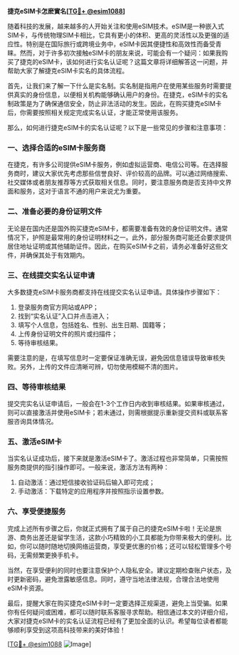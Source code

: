 **捷克eSIM卡怎麽實名[[TG💪+ @esim1088](https://t.me/s/esim1088)]**

随着科技的发展，越来越多的人开始关注和使用eSIM技术。eSIM是一种嵌入式SIM卡，与传统物理SIM卡相比，它具有更小的体积、更高的灵活性以及更强的适应性。特别是在国际旅行或跨境业务中，eSIM卡因其便捷性和高效性而备受青睐。然而，对于许多初次接触eSIM卡的朋友来说，可能会有一个疑问：如果我购买了捷克的eSIM卡，该如何进行实名认证呢？这篇文章将详细解答这一问题，并帮助大家了解捷克eSIM卡实名的具体流程。

首先，让我们来了解一下什么是实名制。实名制是指用户在使用某些服务时需要提供真实的身份信息，以便相关机构能够确认用户的身份。在捷克，eSIM卡的实名制政策是为了确保通信安全，防止非法活动的发生。因此，在购买捷克eSIM卡后，你需要按照相关规定完成实名认证，才能正常使用该服务。

那么，如何进行捷克eSIM卡的实名认证呢？以下是一些常见的步骤和注意事项：

### 一、选择合适的eSIM卡服务商

在捷克，有许多公司提供eSIM卡服务，例如虚拟运营商、电信公司等。在选择服务商时，建议大家优先考虑那些信誉良好、评价较高的品牌。可以通过网络搜索、社交媒体或者朋友推荐等方式获取相关信息。同时，要注意服务商是否支持中文界面和服务，这对于语言不通的用户来说尤为重要。

### 二、准备必要的身份证明文件

无论是在国内还是国外购买捷克eSIM卡，都需要准备有效的身份证明文件。通常情况下，护照是最常用的身份证明材料之一。此外，部分服务商可能还会要求提供居住地址证明或其他辅助证件。因此，在购买eSIM卡之前，请务必准备好这些文件，并确保其处于有效期内。

### 三、在线提交实名认证申请

大多数捷克eSIM卡服务商都支持在线提交实名认证申请。具体操作步骤如下：
1. 登录服务商官方网站或APP；
2. 找到“实名认证”入口并点击进入；
3. 填写个人信息，包括姓名、性别、出生日期、国籍等；
4. 上传身份证明文件的照片或扫描件；
5. 等待审核结果。

需要注意的是，在填写信息时一定要保证准确无误，避免因信息错误导致审核失败。另外，上传的文件应清晰可辨，切勿使用模糊不清的图片。

### 四、等待审核结果

提交完实名认证申请后，一般会在1-3个工作日内收到审核结果。如果审核通过，则可以直接激活并使用eSIM卡；若未通过，则需根据提示重新提交资料或联系客服咨询具体情况。

### 五、激活eSIM卡

当实名认证成功后，接下来就是激活eSIM卡了。激活过程也非常简单，只需按照服务商提供的指引操作即可。一般来说，激活方法有两种：
1. 自动激活：通过短信接收验证码后输入即可完成；
2. 手动激活：下载特定的应用程序并按照指示设置参数。

### 六、享受便捷服务

完成上述所有步骤之后，你就正式拥有了属于自己的捷克eSIM卡啦！无论是旅游、商务出差还是留学生活，这款小巧精致的小工具都能为你带来极大的便利。比如，你可以随时随地切换网络运营商，享受更优惠的价格；还可以轻松管理多个号码，无需频繁更换手机卡。

当然，在享受便利的同时也要注意保护个人隐私安全。建议定期检查账户状态，及时更新密码，避免泄露敏感信息。同时，遵守当地法律法规，合理合法地使用eSIM卡资源。

最后，提醒大家在购买捷克eSIM卡时一定要选择正规渠道，避免上当受骗。如果你有任何疑问或困难，都可以随时联系客服寻求帮助。相信通过本文的详细介绍，大家对捷克eSIM卡的实名认证流程已经有了更加全面的认识。希望每位读者都能够顺利享受到这项高科技带来的美好体验！

[[TG💪+ @esim1088](https://t.me/s/esim1088) ![Image](https://i.postimg.cc/4NQfJmqS/Snipaste-2025-05-13-00-14-12.png)]